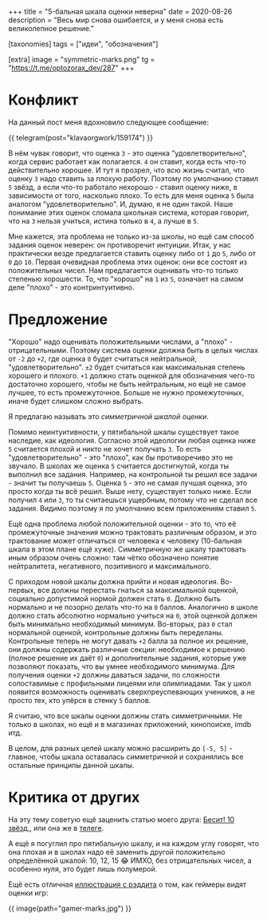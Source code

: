 +++
title = "5-бальная шкала оценки неверна"
date = 2020-08-26
description = "Весь мир снова ошибается, и у меня снова есть великолепное решение."

[taxonomies]
tags = ["идеи", "обозначения"]

[extra]
image = "symmetric-marks.png"
tg = "https://t.me/optozorax_dev/287"
+++

# Конфликт

На данный пост меня вдохновило следующее сообщение: 

{{ telegram(post="klavaorgwork/159174") }}

В нём чувак говорит, что оценка `3` - это оценка "удовлетворительно", когда сервис работает как полагается. `4` он ставит, когда есть что-то действительно хорошее. И тут я прозрел, что всю жизнь считал, что оценку `3` надо ставить за плохую работу. Поэтому по умолчанию ставил `5` звёзд, а если что-то работало нехорошо - ставил оценку ниже, в зависимости от того, насколько плохо. То есть для меня оценка `5` была аналогом "удовлетворительно". И, думаю, я не один такой. Наше понимание этих оценок сломала школьная система, которая говорит, что на `3` нельзя учиться, истина только в `4`, а лучше в `5`. 

Мне кажется, эта проблема не только из-за школы, но ещё сам способ задания оценок неверен: он противоречит интуиции. Итак, у нас практически везде предлагается ставить оценку либо от `1` до `5`, либо от `0` до `10`. Первая очевидная проблема этих оценок: они все состоят из положительных чисел. Нам предлагается оценивать что-то только степенью хорошести. То, что "хорошо" на `1` из `5`, означает на самом деле "плохо" - это контринтуитивно.

# Предложение

"Хорошо" надо оценивать положительными числами, а "плохо" - отрицательными. Поэтому система оценки должна быть в целых числах от `-2` до `+2`, где оценка `0` будет считаться нейтральной, "удовлетворительно". `±2` будет считаться как максимальная степень хорошего и плохого. `+1` должно стать оценкой для обозначения чего-то достаточно хорошего, чтобы не быть нейтральным, но ещё не самое лучшее, то есть промежуточное. Больше не нужно промежуточных, иначе будет слишком сложно выбрать.

Я предлагаю называть это _симметричной шкалой оценки_.

Помимо неинтуитивности, у пятибальной шкалы существует такое наследие, как идеология. Согласно этой идеологии любая оценка ниже `5` считается плохой и никто не хочет получать `3`. То есть "удовлетворительно" - это "плохо", как бы противоречиво это не звучало. В школах же оценка `5` считается достигнутой, когда ты выполнил все задания. Например, на контрольной ты решил все задачи - значит ты получаешь `5`. Оценка `5` - это не самая лучшая оценка, это просто когда ты всё решил. Выше нету, существует только ниже. Если получил `4` или `3`, то ты считаешься ущербным, потому что не сделал все задания. Видимо поэтому я по умолчанию всем приложениям ставил `5`.

Ещё одна проблема любой положительной оценки - это то, что её промежуточные значения можно трактовать различным образом, и это трактование может отличаться от человека к человеку (10-бальная шкала в этом плане ещё хуже). Симметричную же шкалу трактовать иным образом очень сложно: там чётко обозначено понятие нейтралитета, негативного, позитивного и максимального.

С приходом новой шкалы должна прийти и новая идеология. Во-первых, все должны перестать гнаться за максимальной оценкой, социально допустимой нормой должен стать `0`. Должно быть нормально и не позорно делать что-то на `0` баллов. Аналогично в школе должно стать абсолютно нормально учиться на `0`, этой оценкой должен быть минимально необходимый минимум. Во-вторых, раз `0` стал нормальной оценкой, контрольные должны быть переделаны. Контрольные теперь не могут давать `+2` балла за полное их решение, они должны содержать различные секции: необходимое к решению (полное решение их даёт `0`) и дополнительные задания, которые уже позволяют показать, что вы умнее необходимого минимума. Для получения оценки `+2` должны даваться задачи, по сложности сопоставимые с профильными лицеями или олимпиадами. Так у школ появится возможность оценивать сверхпреуспевающих учеников, а не просто тех, кто упёрся в стенку `5` баллов.

Я считаю, что все шкалы оценки должны стать симметричными. Не только в школах, но ещё и в магазинах приложений, кинопоиске, imdb итд.

В целом, для разных целей шкалу можно расширить до `[-5, 5]` - главное, чтобы шкала оставалась симметричной и сохранялись все остальные принципы данной шкалы.

# Критика от других

На эту тему советую ещё заценить статью моего друга: [Бесит! 10 звёзд.](https://telegra.ph/steloj-10-20), или она же в [телеге](https://t.me/bpblog/111).

А ещё я погуглил про пятибальную шкалу, и на каждом углу говорят, что она плохая и в школах надо её заменить другой положительно определённой шкалой: 10, 12, 15 😂 ИМХО, без отрицательных чисел, а особенно нуля, это будет лишь полумерой.

Ещё есть отличная [иллюстрация с рэддита](https://www.reddit.com/r/gaming/comments/ky7lqq/how_gamers_see_review_scores_now/) о том, как геймеры видят оценки игр:

{{ image(path="gamer-marks.jpg") }}